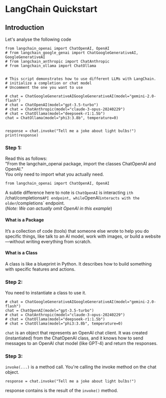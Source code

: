 # LangChain Quickstart
## Introduction
Let's analyse the following code
```
from langchain_openai import ChatOpenAI, OpenAI
# from langchain_google_genai import ChatGoogleGenerativeAI, GoogleGenerativeAI
# from langchain_anthropic import ChatAnthropic
# from langchain_ollama import ChatOllama


# This script demonstrates how to use different LLMs with LangChain.
# initialize a completion or chat model
# Uncomment the one you want to use

# chat = ChatGoogleGenerativeAIGoogleGenerativeAI(model="gemini-2.0-flash")
# chat = ChatOpenAI(model="gpt-3.5-turbo")
# chat = ChatAnthropic(model="claude-3-opus-20240229")
# chat = ChatOllama(model="deepseek-r1:1.5b")
chat = ChatOllama(model="phi3:3.8b", temperature=0)


response = chat.invoke("Tell me a joke about light bulbs!")
print(response)
```

### Step 1:
Read this as follows: <br>
"From the langchain_openai package, import the classes ChatOpenAI and OpenAI." <br>
You only need to import what you actually need.
```
from langchain_openai import ChatOpenAI, OpenAI
```
A subtle difference here to note is `ChatOpenAI` is interacting `ith `/chat/completions` API endpoint, while `OpenAI` interacts with the older `/completions` endpoint.<br>
(_Note: We can actually omit OpenAI in this example_)

#### What is a Package
It’s a collection of code (tools) that someone else wrote to help you do specific things, like talk to an AI model, work with images, or build a website—without writing everything from scratch.

#### What is a Class
A class is like a blueprint in Python. It describes how to build something with specific features and actions.

### Step 2:
You need to instantiate a class to use it.
```
# chat = ChatGoogleGenerativeAIGoogleGenerativeAI(model="gemini-2.0-flash")
chat = ChatOpenAI(model="gpt-3.5-turbo")
# chat = ChatAnthropic(model="claude-3-opus-20240229")
# chat = ChatOllama(model="deepseek-r1:1.5b")
# chat = ChatOllama(model="phi3:3.8b", temperature=0)
```
`chat` is an object that represents an OpenAI chat client.
It was created (instantiated) from the ChatOpenAI class, and it knows how to send messages to an OpenAI chat model (like GPT-4) and return the responses.

### Step 3:
`invoke(...)` is a method call. You're calling the invoke method on the chat object.
```
response = chat.invoke("Tell me a joke about light bulbs!")
```
response contains is the result of the `invoke()` method.
